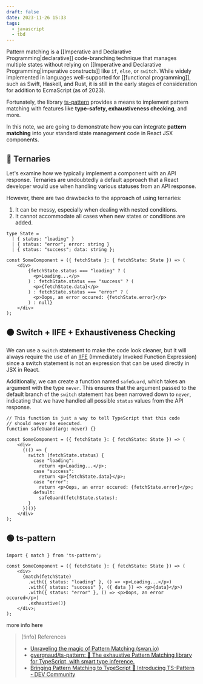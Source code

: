 ```yaml
---
draft: false
date: 2023-11-26 15:33
tags:
  - javascript
  - tbd
---
```


Pattern matching is a [[Imperative and Declarative Programming|declarative]] code-branching technique that manages multiple states without relying on [[Imperative and Declarative Programming|imperative constructs]] like `if`, `else`, or `switch`. While widely implemented in languages well-supported for [[functional programming]], such as Swift, Haskell, and Rust, it is still in the early stages of consideration for addition to EcmaScript (as of 2023). 

Fortunately, the library [ts-pattern](https://github.com/gvergnaud/ts-pattern) provides a means to implement pattern matching with features like **type-safety, exhaustiveness checking**, and more. 

In this note, we are going to demonstrate how you can integrate **pattern matching** into your standard state management code in React JSX components.

## 🔴 Ternaries

Let's examine how we typically implement a component with an API response. Ternaries are undoubtedly a default approach that a React developer would use when handling various statuses from an API response. 

However, there are two drawbacks to the approach of using ternaries:
1. It can be messy, especially when dealing with nested conditions.
2. It cannot accommodate all cases when new states or conditions are added.

```tsx
type State =
  | { status: "loading" }
  | { status: "error"; error: string }
  | { status: "success"; data: string };

const SomeComponent = ({ fetchState }: { fetchState: State }) => (
	<div>
		{fetchState.status === "loading" ? (
		  <p>Loading...</p>
		) : fetchState.status === "success" ? (
		  <p>{fetchState.data}</p>
		) : fetchState.status === "error" ? (
		  <p>Oops, an error occured: {fetchState.error}</p>
		) : null}
	</div>
);
```

## 🟠 Switch + IIFE +  Exhaustiveness Checking
We can use a `switch` statement to make the code look cleaner, but it will always require the use of an [IIFE](https://developer.mozilla.org/en-US/docs/Glossary/IIFE) (Immediately Invoked Function Expression) since a switch statement is not an expression that can be used directly in JSX in React.

Additionally, we can create a function named `safeGuard`, which takes an argument with the type `never`. This ensures that the argument passed to the default branch of the `switch` statement has been narrowed down to `never`, indicating that we have handled all possible `status` values from the API response.

```tsx {3,15,16}
// This function is just a way to tell TypeScript that this code
// should never be executed.
function safeGuard(arg: never) {}

const SomeComponent = ({ fetchState }: { fetchState: State }) => (
	<div>
	  {(() => {
	    switch (fetchState.status) {
	      case "loading":
	        return <p>Loading...</p>;
	      case "success":
	        return <p>{fetchState.data}</p>;
	      case "error":
	        return <p>Oops, an error occured: {fetchState.error}</p>;
	      default:
	        safeGuard(fetchState.status);
	    }
	  })()}
	</div>
);
```

## 🟢 ts-pattern


```tsx
import { match } from 'ts-pattern';

const SomeComponent = ({ fetchState }: { fetchState: State }) => (
	<div>
	  {match(fetchState)
	    .with({ status: "loading" }, () => <p>Loading...</p>)
	    .with({ status: "success" }, ({ data }) => <p>{data}</p>)
	    .with({ status: "error" }, () => <p>Oops, an error occured</p>)
	    .exhaustive()}
	</div>;
);
```

more info here



> [!info] References
> - [Unraveling the magic of Pattern Matching (swan.io)](https://www.swan.io/blog-posts/unraveling-the-magic-of-pattern-matching)
> - [gvergnaud/ts-pattern: 🎨 The exhaustive Pattern Matching library for TypeScript, with smart type inference.](https://github.com/gvergnaud/ts-pattern)
> - [Bringing Pattern Matching to TypeScript 🎨 Introducing TS-Pattern - DEV Community](https://dev.to/gvergnaud/bringing-pattern-matching-to-typescript-introducing-ts-pattern-v3-0-o1k) 

